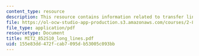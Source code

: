 ```yaml
---
content_type: resource
description: This resource contains information related to transfer lines - long lines.
file: https://ol-ocw-studio-app-production.s3.amazonaws.com/courses/2-852-manufacturing-systems-analysis-spring-2010/155e83dd472fcab7095db53005c093bb_MIT2_852S10_long_lines.pdf
file_type: application/pdf
resourcetype: Document
title: MIT2_852S10_long_lines.pdf
uid: 155e83dd-472f-cab7-095d-b53005c093bb
---
```

